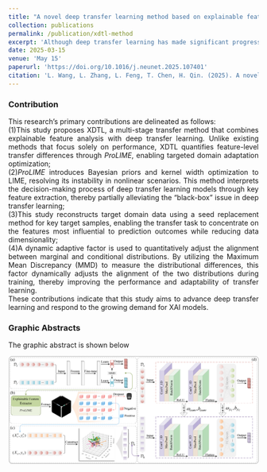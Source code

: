 ```yaml
---
title: "A novel deep transfer learning method based on explainable feature extraction and domain reconstruction"
collection: publications
permalink: /publication/xdtl-method 
excerpt: 'Although deep transfer learning has made significant progress, its “black-box” nature and unstable feature adaptation remain key obstacles. This study proposes a multi-stage deep transfer learning method, called XDTL, which combines explainable feature extraction and domain reconstruction to enhance the performance of target models. Specifically, the study first divides features into key and regular features through cross-validation and explainability analysis, then reconstructs the target domain using a seed replacement method based on key target samples, ultimately achieving deep transfer. Experimental results show that, compared to other methods, XDTL achieves an average improvement of 27.43 % in effectiveness, demonstrating superior performance and stronger explainability. This method offers new insights into addressing the explainability challenges in transfer learning and highlights its potential for broader applications across various tasks.'
date: 2025-03-15
venue: 'May 15'
paperurl: 'https://doi.org/10.1016/j.neunet.2025.107401'
citation: 'L. Wang, L. Zhang, L. Feng, T. Chen, H. Qin. (2025). A novel deep transfer learning method based on explainable feature extraction and domain reconstruction, <i>Neural Networks</i>. 187. https://doi.org/10.1016/j.neunet.2025.107401'
---
```


### Contribution
<div style="text-align: justify;">
This research’s primary contributions are delineated as follows:<br>
  (1)This study proposes XDTL, a multi-stage transfer method that combines explainable feature analysis with deep transfer learning. Unlike existing methods that focus solely on performance, XDTL quantifies feature-level transfer differences through <i>ProLIME</i>, enabling targeted domain adaptation optimization;  <br>
  (2)<i>ProLIME</i> introduces Bayesian priors and kernel width optimization to LIME, resolving its instability in nonlinear scenarios. This method interprets the decision-making process of deep transfer learning models through key feature extraction, thereby partially alleviating the “black-box” issue in deep transfer learning; <br>
  (3)This study reconstructs target domain data using a seed replacement method for key target samples, enabling the transfer task to concentrate on the features most influential to prediction outcomes while reducing data dimensionality;  <br>
  (4)A dynamic adaptive factor is used to quantitatively adjust the alignment between marginal and conditional distributions. By utilizing the Maximum Mean Discrepancy (MMD) to measure the distributional differences, this factor dynamically adjusts the alignment of the two distributions during training, thereby improving the performance and adaptability of transfer learning.  <br>
These contributions indicate that this study aims to advance deep transfer learning and respond to the growing demand for XAI models. 
</div>

### Graphic Abstracts

The graphic abstract is shown below  

![图形摘要1](..\images\Paper1GA.png)
